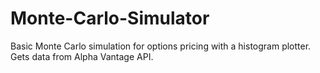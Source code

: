 # Monte-Carlo-Simulator
Basic Monte Carlo simulation for options pricing with a histogram plotter. Gets data from Alpha Vantage API.
